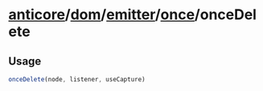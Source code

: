 # [anticore](../../../../../../#reference)/[dom](../../../#reference)/[emitter](../../#reference)/[once](../#reference)/<a name="reference">onceDelete</a>

## Usage

```js
onceDelete(node, listener, useCapture)
```